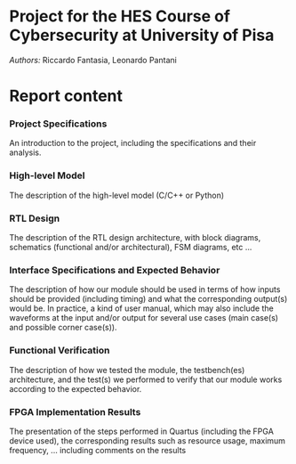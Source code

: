 # Project for the HES Course of Cybersecurity at University of Pisa
*Authors:* Riccardo Fantasia, Leonardo Pantani


# Report content
### Project Specifications 
An introduction to the project, including the specifications and their analysis. 
 
### High-level Model 
The description of the high-level model (C/C++ or Python) 
 
### RTL Design 
The description of the RTL design architecture, with block diagrams, schematics (functional and/or architectural), FSM diagrams, etc ... 
 
### Interface Specifications and Expected Behavior 
The description of how our module should be used in terms of how inputs should be provided (including timing) and what the corresponding output(s) would be. In practice, a kind of user manual, which may also include the waveforms at the input and/or output for several use cases (main case(s) and possible corner case(s)). 
 
### Functional Verification 
The description of how we tested the module, the testbench(es) architecture, and the test(s) we performed to verify that our module works according to the expected behavior.
 
### FPGA Implementation Results 
The presentation of the steps performed in Quartus (including the FPGA device used), the corresponding results such as resource usage, maximum frequency, ... including comments on the results